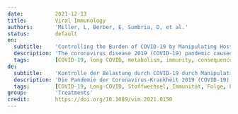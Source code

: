```yaml
---
date:          2021-12-13
title:         Viral Immunology
authors:       'Miller, L, Berber, E, Sumbria, D, et al.'
status:        default
en:
  subtitle:    'Controlling the Burden of COVID-19 by Manipulating Host Metabolism'
  description: 'The coronavirus disease 2019 (COVID-19) pandemic caused by the coronavirus—severe acute respiratory syndrome coronavirus 2 (SARS-CoV-2) continues to cause global health problems, but its impact would be minimized if the many effective vaccines that have been developed were available and in widespread use by all societies. This ideal situation is not occurring so other means of controlling COVID-19 are needed. In this short review, we make the case that manipulating host metabolic pathways could be a therapeutic approach worth exploring. The rationale for such an approach comes from the fact that viruses cause metabolic changes in cells they infect, effective host defense mechanisms against viruses requires the activity of one or more metabolic pathways, and that hosts with metabolic defects such as diabetes are more susceptible to severe consequences after COVID-19. We describe the types of approaches that could be used to redirect various aspects of host metabolism and the success that some of these maneuvers have had at controlling other virus infections. Manipulating metabolic activities to control the outcome of COVID-19 has to date received minimal attention. Manipulating host metabolism will never replace vaccines to control COVID-19 but could be used as an adjunct therapy to the extent of ongoing infection.'
  tags:        [COVID-19, long COVID, metabolism, immunity, consequence, outcome]
de:
  subtitle:    'Kontrolle der Belastung durch COVID-19 durch Manipulation des Wirtsstoffwechsels'
  description: 'Die Pandemie der Coronavirus-Krankheit 2019 (COVID-19), die durch das Coronavirus - Schweres Akutes Respiratorisches Syndrom - Coronavirus 2 (SARS-CoV-2) verursacht wird, verursacht weiterhin globale Gesundheitsprobleme, aber ihre Auswirkungen würden minimiert, wenn die vielen wirksamen Impfstoffe, die entwickelt worden sind, verfügbar wären und von allen Gesellschaften verwendet würden. Diese ideale Situation ist jedoch nicht gegeben, so dass andere Mittel zur Bekämpfung von COVID-19 erforderlich sind. In diesem kurzen Überblick wird dargelegt, dass die Beeinflussung von Stoffwechselwegen im Wirt ein therapeutischer Ansatz sein könnte, der es wert ist, untersucht zu werden. Die Begründung für einen solchen Ansatz ergibt sich aus der Tatsache, dass Viren Stoffwechselveränderungen in den von ihnen infizierten Zellen verursachen, dass wirksame Wirtsabwehrmechanismen gegen Viren die Aktivität eines oder mehrerer Stoffwechselwege erfordern und dass Wirte mit Stoffwechseldefekten wie Diabetes anfälliger für schwerwiegende Folgen nach COVID-19 sind. Wir beschreiben die Arten von Ansätzen, die verwendet werden könnten, um verschiedene Aspekte des Wirtsstoffwechsels umzusteuern, und den Erfolg, den einige dieser Manöver bei der Kontrolle anderer Virusinfektionen hatten. Die Beeinflussung von Stoffwechselaktivitäten zur Kontrolle der Folgen von COVID-19 hat bisher nur wenig Beachtung gefunden. Die Beeinflussung des Wirtsstoffwechsels wird niemals Impfstoffe zur Kontrolle von COVID-19 ersetzen, könnte aber als ergänzende Therapie zum Ausmaß der laufenden Infektion eingesetzt werden.' 
  tags:        [COVID-19, Long-COVID, Stoffwechsel, Immunität, Folge, Ergebnis]
group:         'Treatments'
credit:        https://doi.org/10.1089/vim.2021.0150
---
```

